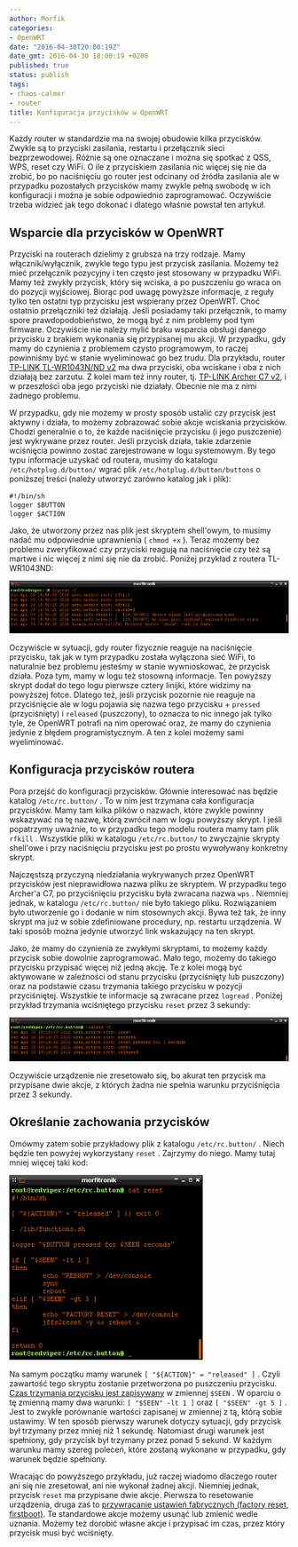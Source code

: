 ```yaml
---
author: Morfik
categories:
- OpenWRT
date: "2016-04-30T20:00:19Z"
date_gmt: 2016-04-30 18:00:19 +0200
published: true
status: publish
tags:
- chaos-calmer
- router
title: Konfiguracja przycisków w OpenWRT
---
```


Każdy router w standardzie ma na swojej obudowie kilka przycisków. Zwykle są to przyciski zasilania,
restartu i przełącznik sieci bezprzewodowej. Różnie są one oznaczane i można się spotkać z QSS, WPS,
reset czy WiFi. O ile z przyciskiem zasilania nic więcej się nie da zrobić, bo po naciśnięciu go
router jest odcinany od źródła zasilania ale w przypadku pozostałych przycisków mamy zwykle pełną
swobodę w ich konfiguracji i można je sobie odpowiednio zaprogramować. Oczywiście trzeba widzieć jak
tego dokonać i dlatego właśnie powstał ten artykuł.

<!--more-->
## Wsparcie dla przycisków w OpenWRT

Przyciski na routerach dzielimy z grubsza na trzy rodzaje. Mamy włącznik/wyłącznik, zwykle tego typu
jest przycisk zasilania. Możemy też mieć przełącznik pozycyjny i ten często jest stosowany w
przypadku WiFi. Mamy też zwykły przycisk, który się wciska, a po puszczeniu go wraca on do pozycji
wyjściowej. Biorąc pod uwagę powyższe informacje, z reguły tylko ten ostatni typ przycisku jest
wspierany przez OpenWRT. Choć ostatnio przełączniki też działają. Jeśli posiadamy taki przełącznik,
to mamy spore prawdopodobieństwo, że mogą być z nim problemy pod tym firmware. Oczywiście nie należy
mylić braku wsparcia obsługi danego przycisku z brakiem wykonania się przypisanej mu akcji. W
przypadku, gdy mamy do czynienia z problemem czysto programowym, to raczej powinniśmy być w stanie
wyeliminować go bez trudu. Dla przykładu, router [TP-LINK TL-WR1043N/ND
v2](http://www.tp-link.com.pl/products/details/TL-WR1043ND.html) ma dwa przyciski, oba wciskane i
oba z nich działają bez zarzutu. Z kolei mam też inny router, tj. [TP-LINK Archer C7
v2](http://www.tp-link.com.pl/products/details/Archer-C7.html), i w przeszłości oba jego przyciski
nie działały. Obecnie nie ma z nimi żadnego problemu.

W przypadku, gdy nie możemy w prosty sposób ustalić czy przycisk jest aktywny i działa, to możemy
zobrazować sobie akcje wciskania przycisków. Chodzi generalnie o to, że każde naciśnięcie przycisku
(i jego puszczenie) jest wykrywane przez router. Jeśli przycisk działa, takie zdarzenie wciśnięcia
powinno zostać zarejestrowane w logu systemowym. By tego typu informacje uzyskać od routera, musimy
do katalogu `/etc/hotplug.d/button/` wgrać plik `/etc/hotplug.d/button/buttons` o poniższej treści
(należy utworzyć zarówno katalog jak i plik):

    #!/bin/sh
    logger $BUTTON
    logger $ACTION

Jako, że utworzony przez nas plik jest skryptem shell'owym, to musimy nadać mu odpowiednie
uprawnienia ( `chmod +x` ). Teraz możemy bez problemu zweryfikować czy przyciski reagują na
naciśnięcie czy też są martwe i nic więcej z nimi się nie da zrobić. Poniżej przykład z routera
TL-WR1043ND:

![](/img/2016/04/1.test-dzialanie-przyciskow-openwrt-router.png#huge)

Oczywiście w sytuacji, gdy router fizycznie reaguje na naciśnięcie przycisku, tak jak w tym
przypadku została wyłączona sieć WiFi, to naturalnie bez problemu jesteśmy w stanie wywnioskować, że
przycisk działa. Poza tym, mamy w logu też stosowną informacje. Ten powyższy skrypt dodał do tego
logu pierwsze cztery linijki, które widzimy na powyższej fotce. Dlatego też, jeśli przycisk pozornie
nie reaguje na przyciśnięcie ale w logu pojawia się nazwa tego przycisku + `pressed` (przyciśnięty)
i `released` (puszczony), to oznacza to nic innego jak tylko tyle, że OpenWRT potrafi na nim
operować oraz, że mamy do czynienia jedynie z błędem programistycznym. A ten z kolei możemy sami
wyeliminować.

## Konfiguracja przycisków routera

Pora przejść do konfiguracji przycisków. Głównie interesować nas będzie katalog `/etc/rc.button/` .
To w nim jest trzymana cała konfiguracja przycisków. Mamy tam kilka plików o nazwach, które zwykle
powinny wskazywać na tę nazwę, którą zwrócił nam w logu powyższy skrypt. I jeśli popatrzymy uważnie,
to w przypadku tego modelu routera mamy tam plik `rfkill` . Wszystkie pliki w katalogu
`/etc/rc.button/` to zwyczajnie skrypty shell'owe i przy naciśnięciu przycisku jest po prostu
wywoływany konkretny skrypt.

Najczęstszą przyczyną niedziałania wykrywanych przez OpenWRT przycisków jest nieprawidłowa nazwa
pliku ze skryptem. W przypadku tego Archer'a C7, po przyciśnięciu przycisku była zwracana nazwa
`wps` . Niemniej jednak, w katalogu `/etc/rc.button/` nie było takiego pliku. Rozwiązaniem było
utworzenie go i dodanie w nim stosownych akcji. Bywa też tak, że inny skrypt ma już w sobie
zdefiniowane procedury, np. restartu urządzenia. W taki sposób można jedynie utworzyć link
wskazujący na ten skrypt.

Jako, że mamy do czynienia ze zwykłymi skryptami, to możemy każdy przycisk sobie dowolnie
zaprogramować. Mało tego, możemy do takiego przycisku przypisać więcej niż jedną akcję. Te z kolei
mogą być aktywowane w zależności od stanu przycisku (przyciśnięty lub puszczony) oraz na podstawie
czasu trzymania takiego przycisku w pozycji przyciśniętej. Wszystkie te informacje są zwracane przez
`logread` . Poniżej przykład trzymania wciśniętego przycisku `reset` przez 3 sekundy:

![](/img/2016/04/2.test-przyciskow-czas-openwrt-router.png#huge)

Oczywiście urządzenie nie zresetowało się, bo akurat ten przycisk ma przypisane dwie akcje, z
których żadna nie spełnia warunku przyciśnięcia przez 3 sekundy.

## Określanie zachowania przycisków

Omówmy zatem sobie przykładowy plik z katalogu `/etc/rc.button/` . Niech będzie ten powyżej
wykorzystany `reset` . Zajrzymy do niego. Mamy tutaj mniej więcej taki kod:

![](/img/2016/04/3.akcje-przypisane-do-przyciskow-openwrt-router.png#medium)

Na samym początku mamy warunek `[ "${ACTION}" = "released" ]` . Czyli zawartość tego skryptu
zostanie przetworzona po puszczeniu przycisku. [Czas trzymania przycisku jest
zapisywany](https://wiki.openwrt.org/doc/howto/hardware.button) w zmiennej `$SEEN` . W oparciu o tę
zmienną mamy dwa warunki: `[ "$SEEN" -lt 1 ]` oraz `[ "$SEEN" -gt 5 ]` . Jest to zwykłe porównanie
wartości zapisanej w zmiennej z tą, którą sobie ustawimy. W ten sposób pierwszy warunek dotyczy
sytuacji, gdy przycisk był trzymany przez mniej niż 1 sekundę. Natomiast drugi warunek jest
spełniony, gdy przycisk był trzymany przez ponad 5 sekund. W każdym warunku mamy szereg poleceń,
które zostaną wykonane w przypadku, gdy warunek będzie spełniony.

Wracając do powyższego przykładu, już raczej wiadomo dlaczego router ani się nie zresetował, ani nie
wykonał żadnej akcji. Niemniej jednak, przycisk `reset` ma przypisane dwie akcje. Pierwsza to
resetowanie urządzenia, druga zaś to [przywracanie ustawień fabrycznych (factory reset,
firstboot)](/post/reset-ustawien-w-openwrt-firstboot/). Te standardowe akcje możemy
usunąć lub zmienić wedle uznania. Możemy też dorobić własne akcje i przypisać im czas, przez który
przycisk musi być wciśnięty.
